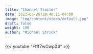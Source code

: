 ```yaml
---
title: "Channel Trailer"
date: 2023-05-29T20:46:11-04:00
image: "img/content/video/default.jpg"
draft: false
weight: 100
author: "Michael Strick"
---
```


{{< youtube "Ffff7wCwp04" >}}
